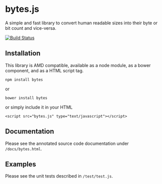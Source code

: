 # bytes.js #

A simple and fast library to convert human readable sizes into their byte or bit count and vice-versa.

[![Build Status](https://travis-ci.org/clayzermk1/bytes.png)](https://travis-ci.org/clayzermk1/bytes)

## Installation ##

This library is AMD compatible, available as a node module, as a bower component, and as a HTML script tag.

`npm install bytes`

or

`bower install bytes`

or simply include it in your HTML

`<script src="bytes.js" type="text/javascript"></script>`

## Documentation ##

Please see the annotated source code documentation under `/docs/bytes.html`.

## Examples ##

Please see the unit tests described in `/test/test.js`.

